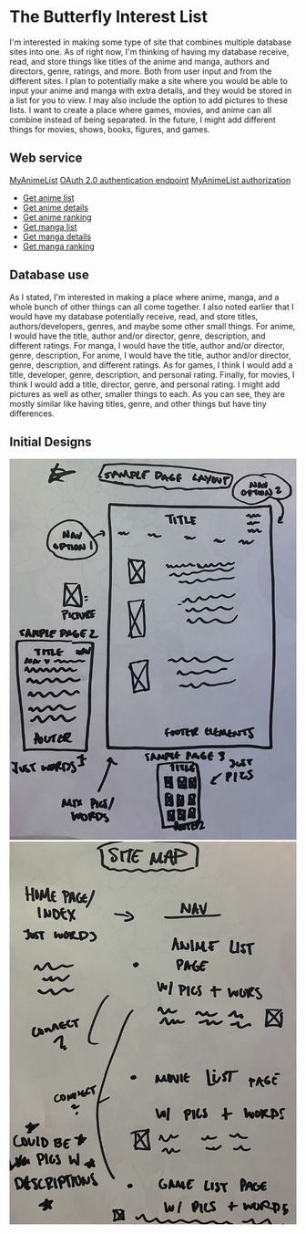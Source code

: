 The Butterfly Interest List
=============
I'm interested in making some type of site that combines multiple database sites into one. As of right now, I'm thinking of having my database receive, read, and store things like titles of the anime and manga, authors and directors, genre, ratings, and more. Both from user input and from the different sites. I plan to potentially make a site where you would be able to input your anime and manga with extra details, and they would be stored in a list for you to view. I may also include the option to add pictures to these lists. I want to create a place where games, movies, and anime can all combine instead of being separated. In the future, I might add different things for movies, shows, books, figures, and games.

Web service
-------------
[MyAnimeList](https://myanimelist.net/clubs.php?cid=13727) [OAuth 2.0 authentication endpoint](https://myanimelist.net/v1/oauth2) [MyAnimeList authorization](https://myanimelist.net/apiconfig/references/authorization)
* [Get anime list](https://myanimelist.net/apiconfig/references/api/v2#operation/anime_get)
* [Get anime details](https://myanimelist.net/apiconfig/references/api/v2#operation/anime_anime_id_get)
* [Get anime ranking](https://myanimelist.net/apiconfig/references/api/v2#operation/anime_ranking_get)
* [Get manga list](https://myanimelist.net/apiconfig/references/api/v2#operation/manga_get)
* [Get manga details](https://myanimelist.net/apiconfig/references/api/v2#operation/manga_manga_id_get)
* [Get manga ranking](https://myanimelist.net/apiconfig/references/api/v2#operation/manga_ranking_get)

Database use
-------------
As I stated, I'm interested in making a place where anime, manga, and a whole bunch of other things can all come together. I also noted earlier that I would have my database potentially receive, read, and store titles, authors/developers, genres, and maybe some other small things. For anime, I would have the title, author and/or director, genre, description, and different ratings. For manga, I would have the title, author and/or director, genre, description, For anime, I would have the title, author and/or director, genre, description, and different ratings. As for games, I think I would add a title, developer, genre, description, and personal rating. Finally, for movies, I think I would add a title, director, genre, and personal rating. I might add pictures as well as other, smaller things to each. As you can see, they are mostly similar like having titles, genre, and other things but have tiny differences.

Initial Designs
-------------
![Sample Page Layout](/docs/SamplePageLayout.jpg)
![Site Map](/docs/SiteMap.jpg)
